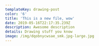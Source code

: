 ```yaml
---
templateKey: drawing-post
color: '6'
title: 'This is a new file, wow'
date: 2019-05-16T22:17:35.239Z
description: Awesome description
details: Drawing stuff you know
image: /img/dqobnycwsae_smk.jpg-large.jpg
---
```


